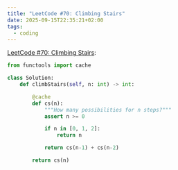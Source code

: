 ```yaml
---
title: "LeetCode #70: Climbing Stairs"
date: 2025-09-15T22:35:21+02:00
tags:
  - coding
---
```


[LeetCode #70: Climbing Stairs](https://leetcode.com/problems/climbing-stairs/):

```python
from functools import cache

class Solution:
    def climbStairs(self, n: int) -> int:

        @cache
        def cs(n):
            """How many possibilities for n steps?"""
            assert n >= 0

            if n in [0, 1, 2]:
                return n

            return cs(n-1) + cs(n-2)

        return cs(n)
```
